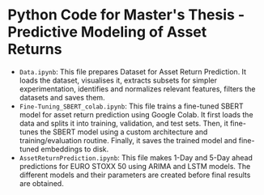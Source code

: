 # Python Code for Master's Thesis - Predictive Modeling of Asset Returns

- `Data.ipynb`: This file prepares Dataset for Asset Return Prediction. It loads the dataset, visualises it, extracts subsets for simpler experimentation, identifies and normalizes relevant features, filters the datasets and saves them.
- `Fine-Tuning_SBERT_colab.ipynb`: This file trains a fine-tuned SBERT model for asset return prediction using Google Colab. It first loads the data and splits it into training, validation, and test sets. Then, it fine-tunes the SBERT model using a custom architecture and training/evaluation routine. Finally, it saves the trained model and fine-tuned embeddings to disk.
- `AssetReturnPrediction.ipynb`: This file makes 1-Day and 5-Day ahead predictions for EURO STOXX 50 using ARIMA and LSTM models. The different models and their parameters are created before final results are obtained.